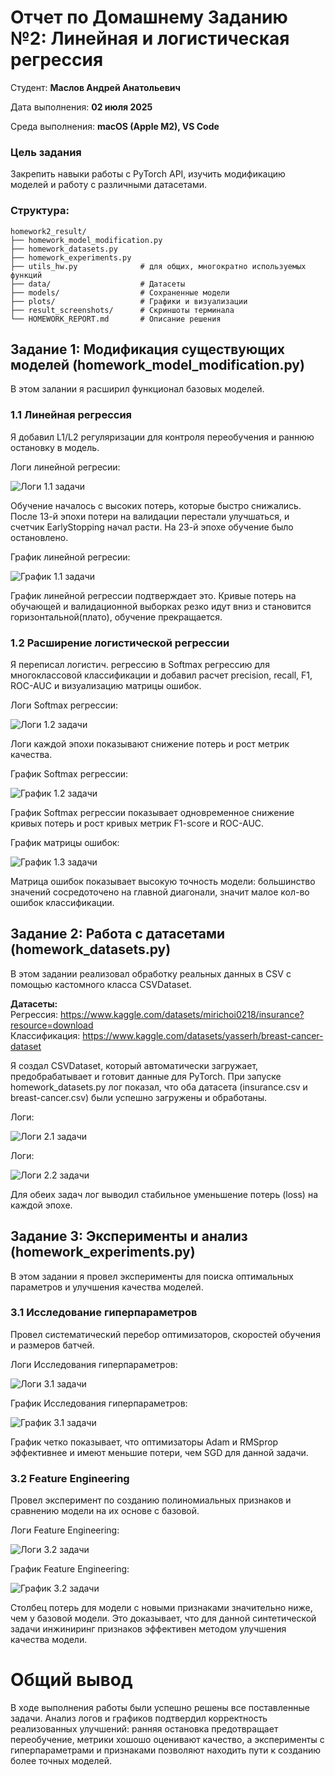 # Отчет по Домашнему Заданию №2: Линейная и логистическая регрессия

Студент: **Маслов Андрей Анатольевич**

Дата выполнения: **02 июля 2025**

Среда выполнения: **macOS (Apple M2), VS Code**

### Цель задания
Закрепить навыки работы с PyTorch API, изучить модификацию моделей и работу с различными датасетами.

### Структура:
```
homework2_result/
├── homework_model_modification.py
├── homework_datasets.py
├── homework_experiments.py
├── utils_hw.py              # для общих, многократно используемых функций
├── data/                    # Датасеты
├── models/                  # Сохраненные модели
├── plots/                   # Графики и визуализации
├── result_screenshots/      # Скриншоты терминала
└── HOMEWORK_REPORT.md       # Описание решения
```


## Задание 1: Модификация существующих моделей (homework_model_modification.py)
В этом залании я расширил функционал базовых моделей.

### **1.1 Линейная регрессия**
Я добавил L1/L2 регуляризации для контроля переобучения и раннюю остановку в модель.

Логи линейной регресии:

![Логи 1.1 задачи](result_screenshots/task1_early_stop.png)

Обучение началось с высоких потерь, которые быстро снижались. После 13-й эпохи потери на валидации перестали улучшаться, и счетчик EarlyStopping начал расти. На 23-й эпохе обучение было остановлено.

График линейной регресии:

![График 1.1 задачи](plots/linear_regression_history.png)

График линейной регрессии подтверждает это. Кривые потерь на обучающей и валидационной выборках резко идут вниз и становится горизонтальной(плато), обучение прекращается.

### **1.2 Расширение логистической регрессии**

Я переписал логистич. регрессию в Softmax регрессию для многоклассовой классификации и добавил расчет precision, recall, F1, ROC-AUC и визуализацию матрицы ошибок.

Логи Softmax регрессии:

![Логи 1.2 задачи](result_screenshots/task_1_metrics.png)

Логи каждой эпохи показывают снижение потерь и рост метрик качества.

График Softmax регрессии:

![График 1.2 задачи](plots/softmax_regression_history.png)

График Softmax регрессии показывает одновременное снижение кривых потерь и рост кривых метрик F1-score и ROC-AUC.

График матрицы ошибок:

![График 1.3 задачи](plots/confusion_matrix.png)

Матрица ошибок показывает высокую точность модели: большинство значений сосредоточено на главной диагонали, значит малое кол-во ошибок классификации.


## Задание 2: Работа с датасетами (homework_datasets.py)
В этом задании реализовал обработку реальных данных в CSV с помощью кастомного класса CSVDataset.

**Датасеты:** \
Регрессия: https://www.kaggle.com/datasets/mirichoi0218/insurance?resource=download \
Классификация: https://www.kaggle.com/datasets/yasserh/breast-cancer-dataset

Я создал CSVDataset, который автоматически загружает, предобрабатывает и готовит данные для PyTorch. При запуске homework_datasets.py лог показал, что оба датасета (insurance.csv и breast-cancer.csv) были успешно загружены и обработаны.

Логи:

![Логи 2.1 задачи](result_screenshots/task2_regression.png)

Логи:

![Логи 2.2 задачи](result_screenshots/task2_classification.png)

Для обеих задач лог выводил стабильное уменьшение потерь (loss) на каждой эпохе.


## Задание 3: Эксперименты и анализ (homework_experiments.py)
В этом задании я провел эксперименты для поиска оптимальных параметров и улучшения качества моделей.

### **3.1 Исследование гиперпараметров**
Провел систематический перебор оптимизаторов, скоростей обучения и размеров батчей.

Логи Исследования гиперпараметров:

![Логи 3.1 задачи](result_screenshots/task3_hyperparameters.png)

График Исследования гиперпараметров:

![График 3.1 задачи](plots/hyperparameter_experiments.png)

График четко показывает, что оптимизаторы Adam и RMSprop эффективнее и имеют меньшие потери, чем SGD для данной задачи.

### **3.2 Feature Engineering**
Провел эксперимент по созданию полиномиальных признаков и сравнению модели на их основе с базовой.

Логи Feature Engineering:

![Логи 3.2 задачи](result_screenshots/task3_engin_features.png)

График Feature Engineering:

![График 3.2 задачи](plots/feature_engineering_comparison.png)

Столбец потерь для модели с новыми признаками значительно ниже, чем у базовой модели.
Это доказывает, что для данной синтетической задачи инжиниринг признаков эффективен методом улучшения качества модели.


# Общий вывод
В ходе выполнения работы были успешно решены все поставленные задачи. Анализ логов и графиков подтвердил корректность реализованных улучшений: ранняя остановка предотвращает переобучение, метрики хошошо оценивают качество, а эксперименты с гиперпараметрами и признаками позволяют находить пути к созданию более точных моделей.
